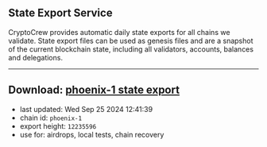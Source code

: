 ## State Export Service
CryptoCrew provides automatic daily state exports for all chains we validate. State export files can be used as genesis files and are a snapshot of the current blockchain state, including all validators, accounts, balances and delegations.

---
**Download: [phoenix-1 state export](https://dl-eu2.ccvalidators.com/SERVICE/terra2/phoenix-1_export_12235596.json)**
---

- last updated: Wed Sep 25 2024 12:41:39
- chain id: `phoenix-1`
- export height: `12235596`
- use for: airdrops, local tests, chain recovery

